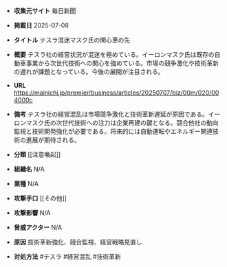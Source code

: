 - **収集元サイト**
毎日新聞

- **掲載日**
2025-07-08

- **タイトル**
テスラ混迷マスク氏の関心車の先

- **概要**
テスラ社の経営状況が混迷を極めている。イーロンマスク氏は既存の自動車事業から次世代技術への関心を強めている。市場の競争激化や技術革新の遅れが課題となっている。今後の展開が注目される。

- **URL**
https://mainichi.jp/premier/business/articles/20250707/biz/00m/020/004000c

- **備考**
テスラ社の経営混乱は市場競争激化と技術革新遅延が原因である。イーロンマスク氏の次世代技術への注力は企業再建の鍵となる。競合他社の動向監視と技術開発強化が必要である。将来的には自動運転やエネルギー関連技術の進展が期待される。

- **分類**
[[注意喚起]]

- **組織名**
N/A

- **業種**
N/A

- **攻撃手口**
[[その他]]

- **攻撃影響**
N/A

- **脅威アクター**
N/A

- **原因**
技術革新強化、競合監視、経営戦略見直し

- **対処方法**
#テスラ #経営混乱 #技術革新
